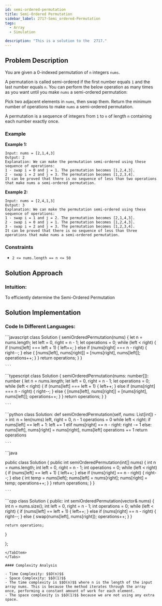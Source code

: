 ```yaml
---
id: semi-ordered-permutation
title: Semi-Ordered Permutation
sidebar_label: 2717-Semi_ordered-Permutation
tags:
  - Array
  - Simulation

description: "This is a solution to the  2717."
---
```


## Problem Description
You are given a 0-indexed permutation of `n` integers `nums`.

A permutation is called semi-ordered if the first number equals `1` and the last number equals `n`. You can perform the below operation as many times as you want until you make `nums` a semi-ordered permutation:

Pick two adjacent elements in `nums`, then swap them.
Return the minimum number of operations to make `nums` a semi-ordered permutation.

A permutation is a sequence of integers from `1` to `n` of length `n` containing each number exactly once.


### Example

**Example 1:**


```
Input: nums = [2,1,4,3]
Output: 2
Explanation: We can make the permutation semi-ordered using these sequence of operations: 
1 - swap i = 0 and j = 1. The permutation becomes [1,2,4,3].
2 - swap i = 2 and j = 3. The permutation becomes [1,2,3,4].
It can be proved that there is no sequence of less than two operations that make nums a semi-ordered permutation.
```
**Example 2:**
```
Input: nums = [2,4,1,3]
Output: 3
Explanation: We can make the permutation semi-ordered using these sequence of operations:
1 - swap i = 1 and j = 2. The permutation becomes [2,1,4,3].
2 - swap i = 0 and j = 1. The permutation becomes [1,2,4,3].
3 - swap i = 2 and j = 3. The permutation becomes [1,2,3,4].
It can be proved that there is no sequence of less than three operations that make nums a semi-ordered permutation.
```
### Constraints

- `2 <= nums.length == n <= 50`

## Solution Approach

### Intuition:

To efficiently determine the Semi-Ordered Permutation
## Solution Implementation

### Code In Different Languages:

<Tabs>
  <TabItem value="JavaScript" label="JavaScript" default>
  <SolutionAuthor name="@Ishitamukherjee2004"/>
   ```javascript
class Solution {
  semiOrderedPermutation(nums) {
    let n = nums.length;
    let left = 0, right = n - 1;
    let operations = 0;
    while (left < right) {
      if (nums[left] === left + 1) {
        left++;
      } else if (nums[right] === n - right) {
        right--;
      } else {
        [nums[left], nums[right]] = [nums[right], nums[left]];
        operations++;
      }
    }
    return operations;
  }
}

    ```

  </TabItem>
  <TabItem value="TypeScript" label="TypeScript">
  <SolutionAuthor name="@Ishitamukherjee2004"/> 
   ```typescript
  class Solution {
  semiOrderedPermutation(nums: number[]): number {
    let n = nums.length;
    let left = 0, right = n - 1;
    let operations = 0;
    while (left < right) {
      if (nums[left] === left + 1) {
        left++;
      } else if (nums[right] === n - right) {
        right--;
      } else {
        [nums[left], nums[right]] = [nums[right], nums[left]];
        operations++;
      }
    }
    return operations;
  }
}

    ```

  </TabItem>
  <TabItem value="Python" label="Python"> 
  <SolutionAuthor name="@Ishitamukherjee2004"/>
   ```python
class Solution:
    def semiOrderedPermutation(self, nums: List[int]) -> int:
        n = len(nums)
        left, right = 0, n - 1
        operations = 0
        while left < right:
            if nums[left] == left + 1:
                left += 1
            elif nums[right] == n - right:
                right -= 1
            else:
                nums[left], nums[right] = nums[right], nums[left]
                operations += 1
        return operations

    ```

  </TabItem>
  <TabItem value="Java" label="Java">
  <SolutionAuthor name="@Ishitamukherjee2004"/>
   ```java
   
public class Solution {
    public int semiOrderedPermutation(int[] nums) {
        int n = nums.length;
        int left = 0, right = n - 1;
        int operations = 0;
        while (left < right) {
            if (nums[left] == left + 1) {
                left++;
            } else if (nums[right] == n - right) {
                right--;
            } else {
                int temp = nums[left];
                nums[left] = nums[right];
                nums[right] = temp;
                operations++;
            }
        }
        return operations;
    }
}


    ```

  </TabItem>
  <TabItem value="C++" label="C++">
  <SolutionAuthor name="@Ishitamukherjee2004"/>
   ```cpp
  class Solution {
public:
    int semiOrderedPermutation(vector<int>& nums) {
    int n = nums.size();
    int left = 0, right = n - 1;
    int operations = 0;
    while (left < right) {
        if (nums[left] == left + 1) {
            left++;
        } else if (nums[right] == n - right) {
            right--;
        } else {
            swap(nums[left], nums[right]);
            operations++;
        }
    }
    
    return operations;
}

};
   ```
</TabItem> 
</Tabs>

#### Complexity Analysis

- Time Complexity: $$O(n)$$
- Space Complexity: $$O(1)$$
- The time complexity is $$O(n)$$ where n is the length of the input array nums. This is because the method iterates through the array once, performing a constant amount of work for each element.
- The space complexity is $$O(1)$$ because we are not using any extra space.